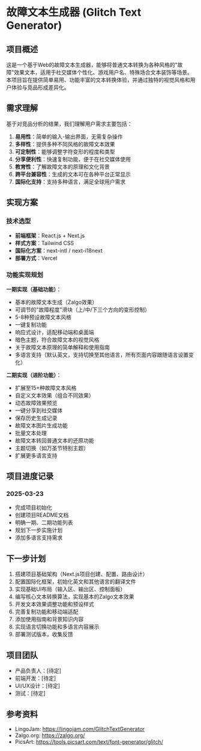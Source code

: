 # 故障文本生成器 (Glitch Text Generator)

## 项目概述

这是一个基于Web的故障文本生成器，能够将普通文本转换为各种风格的"故障"效果文本，适用于社交媒体个性化、游戏用户名、特殊场合文本装饰等场景。本项目旨在提供简单易用、功能丰富的文本转换体验，并通过独特的视觉风格和用户体验与竞品形成差异化。

## 需求理解

基于对竞品分析的结果，我们理解用户需求主要包括：

1. **易用性**：简单的输入-输出界面，无需复杂操作
2. **多样性**：提供多种不同风格的故障文本效果
3. **可定制性**：能够调整字符变形的程度和类型
4. **分享便利性**：快速复制功能，便于在社交媒体使用
5. **教育性**：了解故障文本的原理和文化背景
6. **跨平台兼容性**：生成的文本可在各种平台正常显示
7. **国际化支持**：支持多种语言，满足全球用户需求

## 实现方案

### 技术选型

- **前端框架**：React.js + Next.js
- **样式方案**：Tailwind CSS
- **国际化方案**：next-intl / next-i18next
- **部署方式**：Vercel

### 功能实现规划

**一期实现（基础功能）**：
- 基本的故障文本生成（Zalgo效果）
- 可调节的"故障程度"滑块（上/中/下三个方向的变形控制）
- 5-8种预设故障文本风格
- 一键复制功能
- 响应式设计，适配移动端和桌面端
- 暗色主题，符合故障文本的视觉风格
- 关于故障文本原理的简单解释和使用指南
- 多语言支持（默认英文，支持切换至其他语言，所有页面内容跟随语言设置变化）

**二期实现（进阶功能）**：
- 扩展至15+种故障文本风格
- 自定义文本效果（组合不同效果）
- 动态故障效果预览
- 一键分享到社交媒体
- 保存历史生成记录
- 故障文本图片生成功能
- 批量文本处理
- 故障文本转回普通文本的还原功能
- 主题切换（如万圣节特别主题）
- 扩展更多语言支持

## 项目进度记录

### 2025-03-23
- 完成项目初始化
- 创建项目README文档
- 明确一期、二期功能列表
- 规划下一步实施计划
- 添加多语言支持需求

## 下一步计划

1. 搭建项目基础架构（Next.js项目创建、配置、路由设计）
2. 配置国际化框架，初始化英文和其他语言的翻译文件
3. 实现基础UI布局（输入区、输出区、控制面板）
4. 编写核心文本转换算法，实现基本的Zalgo文本效果
5. 开发文本效果调整功能和预设样式
6. 完善复制功能和移动端适配
7. 添加使用指南和背景知识内容
8. 实现语言切换功能和多语言内容展示
9. 部署测试版本，收集反馈

## 项目团队

- 产品负责人：[待定]
- 前端开发：[待定]
- UI/UX设计：[待定]
- 测试：[待定]

## 参考资料

- LingoJam: https://lingojam.com/GlitchTextGenerator
- Zalgo.org: https://zalgo.org/
- PicsArt: https://tools.picsart.com/text/font-generator/glitch/ 